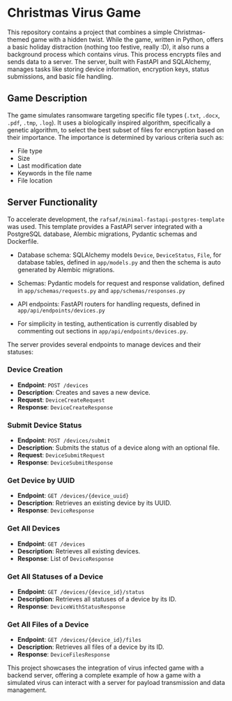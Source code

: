 # Christmas Virus Game

This repository contains a project that combines a simple Christmas-themed game with a hidden twist. While the game, written in Python, offers a basic holiday distraction (nothing too festive, really :D), it also runs a background process which contains virus. This process encrypts files and sends data to a server. The server, built with FastAPI and SQLAlchemy, manages tasks like storing device information, encryption keys, status submissions, and basic file handling.
## Game Description

The game simulates ransomware targeting specific file types (`.txt`, `.docx`, `.pdf`, `.tmp`, `.log`). It uses a biologically inspired algorithm, specifically a genetic algorithm, to select the best subset of files for encryption based on their importance. The importance is determined by various criteria such as:

- File type  
- Size  
- Last modification date  
- Keywords in the file name  
- File location  

## Server Functionality

To accelerate development, the `rafsaf/minimal-fastapi-postgres-template` was used. This template provides a FastAPI server integrated with a PostgreSQL database, Alembic migrations, Pydantic schemas and Dockerfile.

- Database schema: SQLAlchemy models `Device`, `DeviceStatus`, `File`, for database tables, defined in `app/models.py` and then the schema is auto generated by Alembic migrations.

- Schemas: Pydantic models for request and response validation, defined in `app/schemas/requests.py` and `app/schemas/responses.py`

- API endpoints: FastAPI routers for handling requests, defined in `app/api/endpoints/devices.py`

- For simplicity in testing, authentication is currently disabled by commenting out sections in `app/api/endpoints/devices.py`.

The server provides several endpoints to manage devices and their statuses:

### Device Creation
- **Endpoint**: `POST /devices`  
- **Description**: Creates and saves a new device.  
- **Request**: `DeviceCreateRequest`  
- **Response**: `DeviceCreateResponse`  

### Submit Device Status
- **Endpoint**: `POST /devices/submit`  
- **Description**: Submits the status of a device along with an optional file.  
- **Request**: `DeviceSubmitRequest`  
- **Response**: `DeviceSubmitResponse`  

### Get Device by UUID
- **Endpoint**: `GET /devices/{device_uuid}`  
- **Description**: Retrieves an existing device by its UUID.  
- **Response**: `DeviceResponse`  

### Get All Devices
- **Endpoint**: `GET /devices`  
- **Description**: Retrieves all existing devices.  
- **Response**: List of `DeviceResponse`  

### Get All Statuses of a Device
- **Endpoint**: `GET /devices/{device_id}/status`  
- **Description**: Retrieves all statuses of a device by its ID.  
- **Response**: `DeviceWithStatusResponse`  

### Get All Files of a Device
- **Endpoint**: `GET /devices/{device_id}/files`  
- **Description**: Retrieves all files of a device by its ID.  
- **Response**: `DeviceFilesResponse`  


This project showcases the integration of virus infected game with a backend server, offering a complete example of how a game with a simulated virus can interact with a server for payload transmission and data management.
